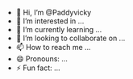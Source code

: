 - 👋 Hi, I’m @Paddyvicky
- 👀 I’m interested in ...
- 🌱 I’m currently learning ...
- 💞️ I’m looking to collaborate on ...
- 📫 How to reach me ...
- 😄 Pronouns: ...
- ⚡ Fun fact: ...

<!---
Paddyvicky/Paddyvicky is a ✨ special ✨ repository because its `README.md` (this file) appears on your GitHub profile.
You can click the Preview link to take a look at your changes.
--->
